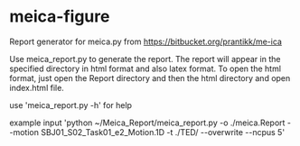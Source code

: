 meica-figure
============

Report generator for meica.py from https://bitbucket.org/prantikk/me-ica

Use meica_report.py to generate the report.  The report will appear in the specified directory in html format and also latex format.  To open the html format, just open the Report directory and then the html directory and open index.html file.

use 'meica_report.py -h' for help

example input 'python ~/Meica_Report/meica_report.py -o ./meica.Report --motion SBJ01_S02_Task01_e2_Motion.1D -t ./TED/ --overwrite --ncpus 5' 

